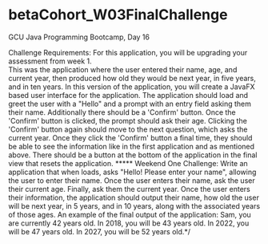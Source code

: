 # betaCohort_W03FinalChallenge
GCU Java Programming Bootcamp, Day 16

Challenge Requirements:
    For this application, you will be upgrading your assessment from week 1.<br>
    This was the application where the user entered their name, age, and current year,
        then produced how old they would be next year, in five years, and in ten years.
    In this version of the application, you will create a JavaFX based user interface for the application.
    The application should load and greet the user with a "Hello" and a prompt
        with an entry field asking them their name.
    Additionally there should be a 'Confirm' button.
    Once the 'Confirm' button is clicked, the prompt should ask their age.
    Clicking the 'Confirm' button again should move to the next question, which asks the current year.
    Once they click the 'Confirm' button a final time, they should be able to see the information
        like in the first application and as mentioned above.
    There should be a button at the bottom of the application in the final view that resets the application.
    *****
        Weekend One Challenge:
        Write an application that when loads, asks "Hello! Please enter your name", allowing the user to enter their name. Once the user enters their name, ask the user their current age. Finally, ask them the current year.
        Once the user enters their information, the application should output their name, how old the user will be next year, in 5 years, and in 10 years, along with the associated years of those ages.
        An example of the final output of the application:
            Sam, you are currently 42 years old.
            In 2018, you will be 43 years old.
            In 2022, you will be 47 years old.
            In 2027, you will be 52 years old.*/
